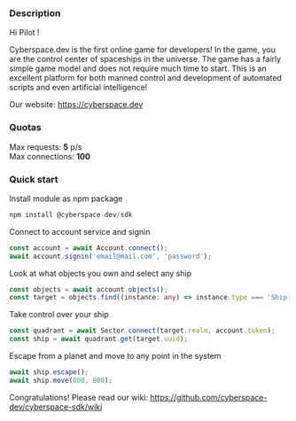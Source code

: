 ### **Description**

Hi Pilot ! 

Cyberspace.dev is the first online game for developers! In the game, you are the control center of spaceships in the universe. The game has a fairly simple game model and does not require much time to start. This is an excellent platform for both manned control and development of automated scripts and even artificial intelligence!

Our website: https://cyberspace.dev

### **Quotas**

Max requests: <b>5</b> p/s<br/>
Max connections: <b>100</b></b>

### **Quick start**

Install module as npm package

```typescript
npm install @cyberspace-dev/sdk
```

Connect to account service and signin

```typescript
const account = await Account.connect();
await account.signin('email@mail.com', 'password');
```

Look at what objects you own and select any ship

```typescript
const objects = await account.objects();
const target = objects.find((instance: any) => instance.type === 'Ship');
```

Take control over your ship

```typescript
const quadrant = await Sector.connect(target.realm, account.token);
const ship = await quadrant.get(target.uuid); 
```

Escape from a planet and move to any point in the system

```typescript
await ship.escape();
await ship.move(800, 800);
```

Congratulations! 
Please read our wiki: https://github.com/cyberspace-dev/cyberspace-sdk/wiki
